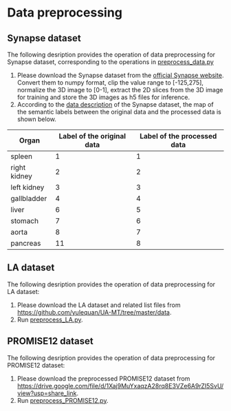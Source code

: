# Data preprocessing
## Synapse dataset
The following desription provides the operation of data preprocessing for Synapse dataset, corresponding to the operations in [preprocess_data.py](preprocess_data.py)
1. Please download the Synapse dataset from the [official Synapse website](https://www.synapse.org/#!Synapse:syn3193805/wiki/). Convert them to numpy format, clip the value range to \[-125,275\], normalize the 3D image to \[0-1\], extract the 2D slices from the 3D image for training and store the 3D images as h5 files for inference.
2. According to the [data description](https://www.synapse.org/#!Synapse:syn3193805/wiki/217789) of the Synapse dataset, the map of the semantic labels between the original data and the processed data is shown below.

Organ | Label of the original data | Label of the processed data
------------ | -------------|----
spleen | 1 | 1
right kidney | 2 | 2
left kidney | 3 | 3
gallbladder | 4 | 4
liver | 6 | 5
stomach | 7 | 6
aorta | 8 | 7
pancreas | 11 | 8

## LA dataset
The following desription provides the operation of data preprocessing for LA dataset:
1. Please download the LA dataset and related list files from https://github.com/yulequan/UA-MT/tree/master/data.
2. Run [preprocess_LA.py](preprocess_LA.py).

## PROMISE12 dataset
The following desription provides the operation of data preprocessing for PROMISE12 dataset:
1. Please download the preprocessed PROMISE12 dataset from https://drive.google.com/file/d/1Xaj9MuYxaqzA28rq8E3VZe6A9rZI5SvU/view?usp=share_link.
2. Run [preprocess_PROMISE12.py](preprocess_PROMISE12.py).
